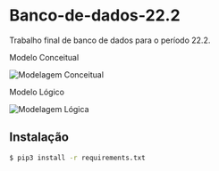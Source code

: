 # Banco-de-dados-22.2

Trabalho final de banco de dados para o período 22.2.

Modelo Conceitual

![Modelagem Conceitual](https://user-images.githubusercontent.com/83502847/206318211-62d8eb5f-9362-470e-88fd-6f7de2aeb9f6.jpg)

Modelo Lógico

![Modelagem Lógica](https://user-images.githubusercontent.com/83502847/206318213-aa3c5536-b73c-480d-9297-912f9c3b3fad.jpg)

## Instalação

```sh
$ pip3 install -r requirements.txt
```

